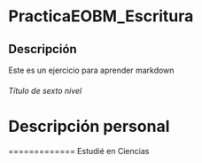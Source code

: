 # PracticaEOBM_Escritura
## Descripción
Este es un ejercicio para aprender markdown
###### Título de sexto nivel
# Descripción personal
=============
Estudié en Ciencias
